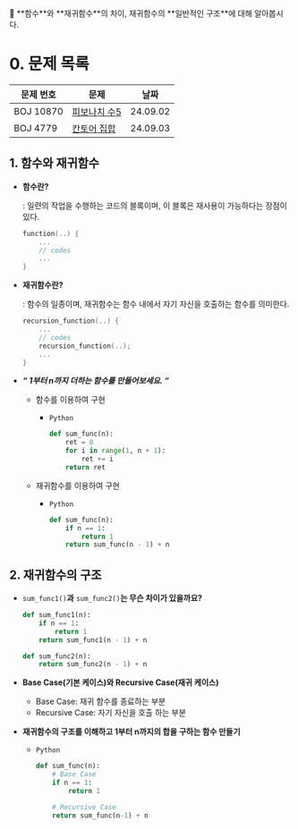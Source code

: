  <aside>
📖 **함수**와 **재귀함수**의 차이, 재귀함수의 **일반적인 구조**에 대해 알아봅시다.

</aside>

# 0. 문제 목록
|문제 번호|문제|날짜|
|----|----|----|
|BOJ 10870|[피보나치 수5](https://www.acmicpc.net/problem/10870)|24.09.02|
|BOJ 4779|[칸토어 집합](https://www.acmicpc.net/problem/4779)|24.09.03|

## 1. 함수와 재귀함수

- **함수란?**
    
    : 일련의 작업을 수행하는 코드의 블록이며, 이 블록은 재사용이 가능하다는 장점이 있다.
    
    ```cpp
    function(..) {
    	...
    	// codes
    	...
    }
    ```
    
- **재귀함수란?**
    
    : 함수의 일종이며, 재귀함수는 함수 내에서 자기 자신을 호출하는 함수를 의미한다.
    
    ```cpp
    recursion_function(..) {
    	...
    	// codes
    	recursion_function(..);
    	...
    }
    ```
    

- ***“ 1부터 n까지 더하는 함수를 만들어보세요. “***
    - 함수를 이용하여 구현
        - `Python`
            
            ```python
            def sum_func(n):
            	ret = 0
            	for i in range(1, n + 1):
            		ret += i
            	return ret
            ```
            
    - 재귀함수를 이용하여 구현
        - `Python`
            
            ```python
            def sum_func(n):
            	if n == 1:
            		return 1
            	return sum_func(n - 1) + n
            ```
            

## 2. 재귀함수의 구조

- `sum_func1()`**과** `sum_func2()`**는 무슨 차이가 있을까요?**
    
    ```python
    def sum_func1(n):
    	if n == 1:
    		return 1
    	return sum_func1(n - 1) + n
    
    def sum_func2(n):
    	return sum_func2(n - 1) + n
    ```
    

- **Base Case(기본 케이스)와 Recursive Case(재귀 케이스)**
    - Base Case: 재귀 함수를 종료하는 부분
    - Recursive Case: 자기 자신을 호출 하는 부분

- **재귀함수의 구조를 이해하고 1부터 n까지의 합을 구하는 함수 만들기**
    - `Python`
        
        ```python
        def sum_func(n):
        	# Base Case
        	if n == 1:
        		return 1
        
        	# Recursive Case
        	return sum_func(n-1) + n
        ```